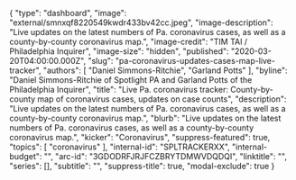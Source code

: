 {
	"type": "dashboard",
	"image": "external/smnxqf8220549kwdr433bv42cc.jpeg",
	"image-description": "Live updates on the latest numbers of Pa. coronavirus cases, as well as a county-by-county coronavirus map.",
	"image-credit": "TIM TAI / Philadelphia Inquirer",
	"image-size": "hidden",
	"published": "2020-03-20T04:00:00.000Z",
	"slug": "pa-coronavirus-updates-cases-map-live-tracker",
  "authors": [
    "Daniel Simmons-Ritchie",
    "Garland Potts"
  ],
  "byline": "Daniel Simmons-Ritchie of Spotlight PA and Garland Potts of the Philadelphia Inquirer",
	"title": "Live Pa. coronavirus tracker: County-by-county map of coronavirus cases, updates on case counts",
	"description": "Live updates on the latest numbers of Pa. coronavirus cases, as well as a county-by-county coronavirus map.",
	"blurb": "Live updates on the latest numbers of Pa. coronavirus cases, as well as a county-by-county coronavirus map.",
	"kicker": "Coronavirus",
	"suppress-featured": true,
	"topics": [
		"coronavirus"
	],
	"internal-id": "SPLTRACKERXX",
	"internal-budget": "",
	"arc-id": "3GDODRFJRJFCZBRYTDMWVDQDQI",
	"linktitle": "",
	"series": [],
	"subtitle": "",
	"suppress-title": true,
	"modal-exclude": true
}